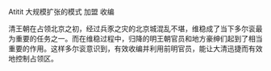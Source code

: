 Atitit 大规模扩张的模式  加盟 收编


清王朝在占领北京之初，经过兵豕之灾的北京城混乱不堪，维稳成了当下多尔衮最为重要的任务之一。而在维稳过程中，归降的明王朝官员和地方豪绅们起到了相当重要的作用。这样多尔衮意识到，有效收编并利用前明官员，能让大清迅捷而有效地控制占领区。
